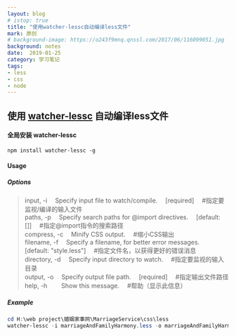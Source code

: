 ```yaml
---
layout: blog
# istop: true
title: "使用watcher-lessc自动编译less文件"
mark: 原创
# background-image: https://o243f9mnq.qnssl.com/2017/06/116099051.jpg
background: notes
date:  2019-01-25
category: 学习笔记
tags:
- less
- css
- node
---
```


## 使用 [watcher-lessc](https://www.npmjs.com/package/watcher-lessc) 自动编译less文件
#### 全局安装 watcher-lessc
`npm install watcher-lessc -g`  

#### Usage
##### Options
> input, -i      &emsp;Specify input file to watch/compile.  &emsp;[required]  &emsp;#指定要监视/编译的输入文件  
> paths, -p      &emsp;Specify search paths for @import directives.  &emsp;[default: []]  &emsp;#指定@import指令的搜索路径  
> compress, -c   &emsp;Minify CSS output.  &emsp;#缩小CSS输出  
> filename, -f   &emsp;Specify a filename, for better error messages.  &emsp;[default: "style.less"]  &emsp;#指定文件名，以获得更好的错误消息  
> directory, -d  &emsp;Specify input directory to watch.  &emsp;#指定要监视的输入目录  
> output, -o     &emsp;Specify output file path.  &emsp;[required]  &emsp;#指定输出文件路径  
> help, -h       &emsp;&emsp;Show this message.  &emsp;#帮助（显示此信息）  

##### Example
```PowerShell
cd H:\web project\婚姻家事网\MarriageService\css\less
watcher-lessc -i marriageAndFamilyHarmony.less -o marriageAndFamilyHarmony.css
```
